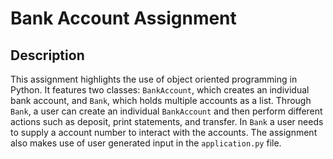 # Bank Account Assignment

## Description
This assignment highlights the use of object oriented programming in Python. It features two classes: `BankAccount`, which creates an individual bank account, and `Bank`, which holds multiple accounts as a list. Through `Bank`, a user can create an individual `BankAccount` and then perform different actions such as deposit, print statements, and transfer. In `Bank` a user needs to supply a account number to interact with the accounts. The assignment also makes use of user generated input in the `application.py` file. 